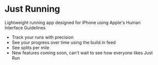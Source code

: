 # Just Running
Lightweight running app designed for iPhone using Apple's Human Interface Guidelines 
* Track your runs with precision
* See your progress over time using the build in feed
* See splits per mile
* New features coming soon, can't wait to see how everyone likes Just Run
